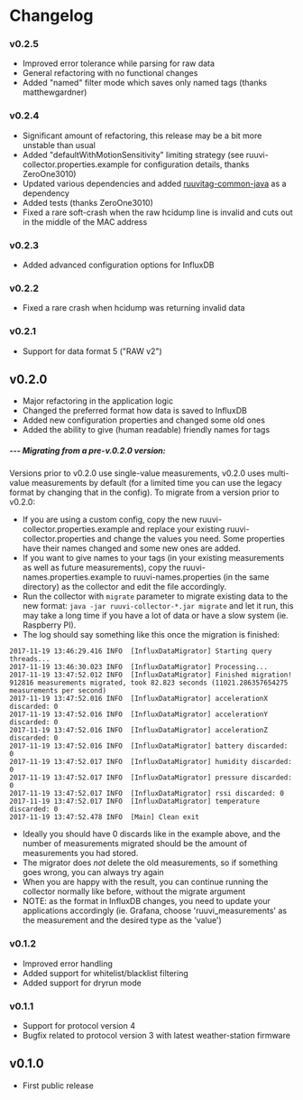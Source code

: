 # Changelog

### v0.2.5

 - Improved error tolerance while parsing for raw data
 - General refactoring with no functional changes
 - Added "named" filter mode which saves only named tags (thanks matthewgardner)

### v0.2.4

 - Significant amount of refactoring, this release may be a bit more unstable than usual
 - Added "defaultWithMotionSensitivity" limiting strategy (see ruuvi-collector.properties.example for configuration details, thanks ZeroOne3010)
 - Updated various dependencies and added [ruuvitag-common-java](https://github.com/Scrin/ruuvitag-common-java) as a dependency
 - Added tests (thanks ZeroOne3010)
 - Fixed a rare soft-crash when the raw hcidump line is invalid and cuts out in the middle of the MAC address

### v0.2.3

 - Added advanced configuration options for InfluxDB

### v0.2.2

 - Fixed a rare crash when hcidump was returning invalid data

### v0.2.1

 - Support for data format 5 ("RAW v2")

## v0.2.0

 - Major refactoring in the application logic
 - Changed the preferred format how data is saved to InfluxDB
 - Added new configuration properties and changed some old ones
 - Added the ability to give (human readable) friendly names for tags

##### --- Migrating from a pre-v.0.2.0 version:

Versions prior to v0.2.0 use single-value measurements, v0.2.0 uses multi-value measurements by default (for a limited time you can use the legacy format by changing that in the config). To migrate from a version prior to v0.2.0:

 - If you are using a custom config, copy the new ruuvi-collector.properties.example and replace your existing ruuvi-collector.properties and change the values you need. Some properties have their names changed and some new ones are added.
 - If you want to give names to your tags (in your existing measurements as well as future measurements), copy the ruuvi-names.properties.example to ruuvi-names.properties (in the same directory) as the collector and edit the file accordingly.
 - Run the collector with `migrate` parameter to migrate existing data to the new format: `java -jar ruuvi-collector-*.jar migrate` and let it run, this may take a long time if you have a lot of data or have a slow system (ie. Raspberry PI).
 - The log should say something like this once the migration is finished:

```
2017-11-19 13:46:29.416 INFO  [InfluxDataMigrator] Starting query threads...
2017-11-19 13:46:30.023 INFO  [InfluxDataMigrator] Processing...
2017-11-19 13:47:52.012 INFO  [InfluxDataMigrator] Finished migration! 912816 measurements migrated, took 82.823 seconds (11021.286357654275 measurements per second)
2017-11-19 13:47:52.016 INFO  [InfluxDataMigrator] accelerationX discarded: 0
2017-11-19 13:47:52.016 INFO  [InfluxDataMigrator] accelerationY discarded: 0
2017-11-19 13:47:52.016 INFO  [InfluxDataMigrator] accelerationZ discarded: 0
2017-11-19 13:47:52.016 INFO  [InfluxDataMigrator] battery discarded: 0
2017-11-19 13:47:52.017 INFO  [InfluxDataMigrator] humidity discarded: 0
2017-11-19 13:47:52.017 INFO  [InfluxDataMigrator] pressure discarded: 0
2017-11-19 13:47:52.017 INFO  [InfluxDataMigrator] rssi discarded: 0
2017-11-19 13:47:52.017 INFO  [InfluxDataMigrator] temperature discarded: 0
2017-11-19 13:47:52.478 INFO  [Main] Clean exit
```

 - Ideally you should have 0 discards like in the example above, and the number of measurements migrated should be the amount of measurements you had stored.
 - The migrator does *not* delete the old measurements, so if something goes wrong, you can always try again
 - When you are happy with the result, you can continue running the collector normally like before, without the migrate argument
 - NOTE: as the format in InfluxDB changes, you need to update your applications accordingly (ie. Grafana, choose 'ruuvi_measurements' as the measurement and the desired type as the 'value')

### v0.1.2

 - Improved error handling
 - Added support for whitelist/blacklist filtering
 - Added support for dryrun mode

### v0.1.1

 - Support for protocol version 4
 - Bugfix related to protocol version 3 with latest weather-station firmware

## v0.1.0

 - First public release
